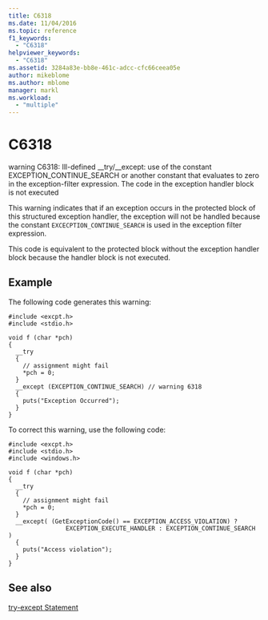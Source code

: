 ```yaml
---
title: C6318
ms.date: 11/04/2016
ms.topic: reference
f1_keywords:
  - "C6318"
helpviewer_keywords:
  - "C6318"
ms.assetid: 3284a83e-bb8e-461c-adcc-cfc66ceea05e
author: mikeblome
ms.author: mblome
manager: markl
ms.workload:
  - "multiple"
---
```

# C6318
warning C6318: Ill-defined __try/\__except: use of the constant EXCEPTION_CONTINUE_SEARCH or another constant that evaluates to zero in the exception-filter expression. The code in the exception handler block is not executed

 This warning indicates that if an exception occurs in the protected block of this structured exception handler, the exception will not be handled because the constant `EXCECPTION_CONTINUE_SEARCH` is used in the exception filter expression.

 This code is equivalent to the protected block without the exception handler block because the handler block is not executed.

## Example
 The following code generates this warning:

```
#include <excpt.h>
#include <stdio.h>

void f (char *pch)
{
  __try
  {
    // assignment might fail
    *pch = 0;
  }
  __except (EXCEPTION_CONTINUE_SEARCH) // warning 6318
  {
    puts("Exception Occurred");
  }
}
```

 To correct this warning, use the following code:

```
#include <excpt.h>
#include <stdio.h>
#include <windows.h>

void f (char *pch)
{
  __try
  {
    // assignment might fail
    *pch = 0;
  }
  __except( (GetExceptionCode() == EXCEPTION_ACCESS_VIOLATION) ?
                EXCEPTION_EXECUTE_HANDLER : EXCEPTION_CONTINUE_SEARCH )
  {
    puts("Access violation");
  }
}
```

## See also
 [try-except Statement](/cpp/cpp/try-except-statement)
